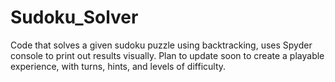 # Sudoku_Solver
Code that solves a given sudoku puzzle using backtracking, uses Spyder console to print out results visually. Plan to update soon to create a playable experience, with turns, hints, and levels of difficulty.
